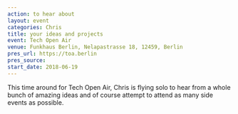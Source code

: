 ```yaml
---
action: to hear about
layout: event
categories: Chris
title: your ideas and projects
event: Tech Open Air
venue: Funkhaus Berlin, Nelapastrasse 18, 12459, Berlin
pres_url: https://toa.berlin
pres_source:
start_date: 2018-06-19
---
```


This time around for Tech Open Air, Chris is flying solo to hear from a whole bunch of amazing ideas and of course attempt to attend as many side events as possible.

